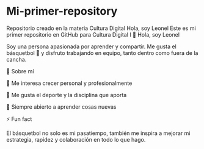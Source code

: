 # Mi-primer-repository
Repositorio creado en la materia Cultura Digital 
Hola, soy Leonel Este es mi primer repositorio en GitHub para Cultura Digital I
👋 Hola, soy Leonel

Soy una persona apasionada por aprender y compartir.
Me gusta el básquetbol 🏀 y disfruto trabajando en equipo, tanto dentro como fuera de la cancha.

🌱 Sobre mí

🔹 Me interesa crecer personal y profesionalmente

🔹 Me gusta el deporte y la disciplina que aporta

🔹 Siempre abierto a aprender cosas nuevas

⚡ Fun fact

El básquetbol no solo es mi pasatiempo, también me inspira a mejorar mi estrategia, rapidez y colaboración en todo lo que hago.
